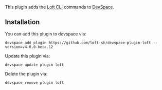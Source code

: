 This plugin adds the [Loft CLI](https://github.com/loft-sh/loft) commands to [DevSpace](https://github.com/loft-sh/devspace). 

## Installation

You can add this plugin to devspace via:
```
devspace add plugin https://github.com/loft-sh/devspace-plugin-loft --version=v4.0.0-beta.12
```

Update this plugin via:
```
devspace update plugin loft
```

Delete the plugin via:
```
devspace remove plugin loft
```
